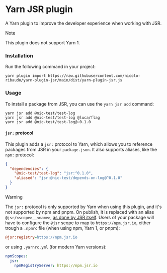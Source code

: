 # Yarn JSR plugin

A Yarn plugin to improve the developer experience when working with JSR.

> [!NOTE]
> This plugin does not support Yarn 1.

### Installation

Run the following command in your project:

```
yarn plugin import https://raw.githubusercontent.com/nicolo-ribaudo/yarn-plugin-jsr/main/dist/yarn-plugin-jsr.js
```

### Usage

To install a package from JSR, you can use the `yarn jsr add` command:

```
yarn jsr add @nic-test/test-log
yarn jsr add @nic-test/test-log @luca/flag
yarn jsr add @nic-test/test-log@~0.1.0
```

#### `jsr:` protocol

This plugin adds a `jsr:` protocol to Yarn, which allows you to reference packages from JSR in your `package.json`. It also supports aliases, like the `npm:` protocol:

```json
{
  "dependencies": {
    "@nic-test/test-log": "jsr:^0.1.0",
    "aliased": "jsr:@nic-test/depends-on-log@^0.1.0"
  }
}
```

> [!WARNING]
> The `jsr:` protocol is only supported by Yarn when using this plugin, and it's not supported by npm and pnpm.
> On publish, it is replaced with an alias `@jsr/<scope>__<name>`,
> [as done by JSR itself](https://jsr.io/docs/npm-compatibility#advanced-setup).
> Users of your package will have to configure the `@jsr` scope to map to `https://npm.jsr.io`, either trough
> a `.npmrc` file (when using npm, Yarn 1, or pnpm):
>
> ```ini
> @jsr:registry=https://npm.jsr.io
> ```
>
> or using `.yarnrc.yml` (for modern Yarn versions):
>
> ```yaml
> npmScopes:
>   jsr:
>     npmRegistryServer: https://npm.jsr.io
> ```
